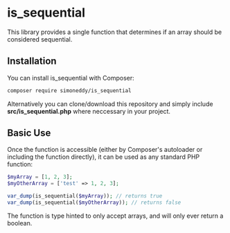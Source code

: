 # is_sequential

This library provides a single function that determines if an array should be considered sequential.

## Installation

You can install is_sequential with Composer:

```sh
composer require simoneddy/is_sequential
```

Alternatively you can clone/download this repository and simply include __src/is_sequential.php__ where neccessary in your project.

## Basic Use

Once the function is accessible (either by Composer's autoloader or including the function directly), it can be used as any standard PHP function:

```php
$myArray = [1, 2, 3];
$myOtherArray = ['test' => 1, 2, 3];

var_dump(is_sequential($myArray)); // returns true
var_dump(is_sequential($myOtherArray)); // returns false
```

The function is type hinted to only accept arrays, and will only ever return a boolean.